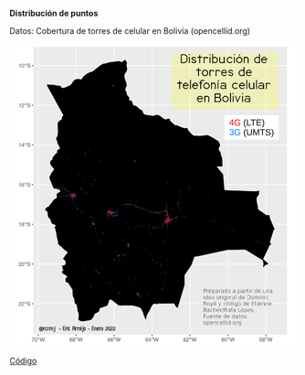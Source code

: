 **Distribución de puntos**

Datos: Cobertura de torres de celular en Bolivia (opencellid.org)

![](salida/mapa_distr_torres_celular_Bolivia.png)

[Código](torres_celular_Bolivia.R)
